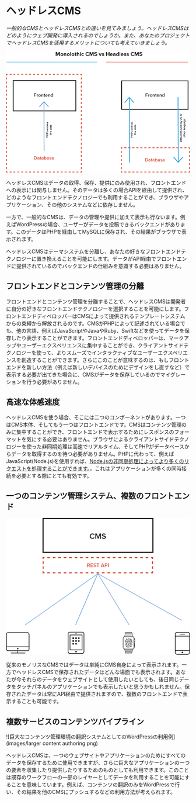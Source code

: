 # ヘッドレスCMS

*一般的なCMSとヘッドレスCMSとの違いを見てみましょう。ヘッドレスCMSはどのようにウェブ開発に導入されるのでしょうか。また、あなたのプロジェクトでヘッドレスCMSを活用するメリットについても考えていきましょう。*

![モノリスなCMSとヘッドレスCMSの仕組み](images/monolithic.png)

ヘッドレスCMSはデータの取得、保存、提供にのみ使用され、フロントエンドへの表示には関与しません。そのデータは多くの場合APIを経由して提供され、どのようなフロントエンドテクノロジーでも利用することができ、ブラウザやアプリケーション、その他のシステムなどに依存しません。

一方で、一般的なCMSは、データの管理や提供に加えて表示も行ないます。例えばWordPressの場合、ユーザーがデータを投稿できるバックエンドがあります。このデータはPHPを経由してMySQLに保存され、その結果がブラウザで表示されます。

ヘッドレスCMSはテーマシステムを分離し、あなたの好きなフロントエンドテクノロジーに置き換えることを可能にします。データがAPI経由でフロントエンドに提供されているのでバックエンドの仕組みを意識する必要はありません。

## フロントエンドとコンテンツ管理の分離

フロントエンドとコンテンツ管理を分離することで、ヘッドレスCMSは開発者に自分の好きなフロントエンドテクノロジーを選択することを可能にします。フロントエンドディベロッパーはCMSによって提供されるテンプレートシステムからの束縛から解放されるのです。CMSがPHPによって記述されている場合でも、他の言語、例えばJavaScriptやJavaやRuby、Swiftなどを使ってデータを保存したり表示することができます。フロントエンドディベロッパーは、マークアップやユーザーエクスペリエンスに集中することができ、クライアントサイドテクノロジーを使って、よりスムーズでインタラクティブなユーザーエクスペリエンスを創造することができます。さらにこのことが意味するのは、もしフロントエンドを新しい方法（例えば新しいデバイスのためにデザインをし直すなど）で表示する必要が出てきた場合に、CMSがデータを保存しているのでマイグレーションを行う必要がありません。

## 高速な体感速度

ヘッドレスCMSを使う場合、そこには二つのコンポーネントがあります。一つはCMS本体、そしてもう一つはフロントエンドです。CMSはコンテンツ管理のみに集中することができ、フロントエンドで表示するためにレスポンスのフォーマットを気にする必要はありません。ブラウザによるクライアントサイドテクノロジーを使った非同期処理は高速でリアルタイム、そしてPHPがデータベースからデータを取得するのを待つ必要がありません。PHPに代わって、例えばJavaScript(Node.js)を使用すれば、[Node.jsの非同期処理によってより多くのリクエストを処理することができます。](http://www.hostingadvice.com/blog/comparing-node-js-vs-php-performance/)。これはアプリケーションが多くの同時接続を必要とする際にとても有効です。

## 一つのコンテンツ管理システム、複数のフロントエンド

![WordPressがスマートフォンやパソコン、タブレット、腕時計にコンテンツを提供するイメージ](images/multidevice.png)

従来のモノリスなCMSではデータは単純にCMS自身によって表示されます。一方でヘッドレスCMSで保存されたデータはどんな場面でも表示されます。あなたが今それらのデータをウェブサイトとして使用したいとしても、後日同じデータをタッチパネルのアプリケーションでも表示したいと思うかもしれません。保存されたデータは常にAPI経由で提供されますので、複数のフロントエンドで表示することも可能です。

## 複数サービスのコンテンツパイプライン

![巨大なコンテンツ管理環境の翻訳システムとしてのWordPressの利用例](images/larger content authoring.png)

ヘッドレスCMSは、一つのウェブサイトやアプリケーションのためにすべてのデータを保存するために使用できますが、さらに巨大なアプリケーションの一つの要素を収集したり提供したりするためのものとしても利用できます。このことは既存のワークフローの一部のレイヤーとしてデータを利用することを可能にすることを意味しています。例えば、コンテンツの翻訳のみをWordPressで行い、その結果を他のCMSにプッシュするなどの利用方法が考えられます。
